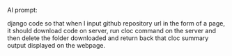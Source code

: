 AI prompt:

django code so that when I input github repository url in the form of a page, it should download code on server, run cloc command on the server and then delete the folder downloaded and return back that cloc summary output displayed on the webpage.
